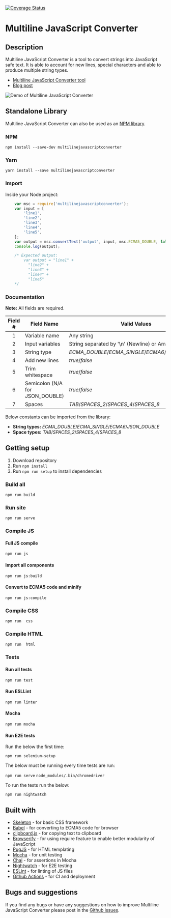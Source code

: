 [![Coverage Status](https://coveralls.io/repos/github/bbody/MultilineJavaScriptConverter/badge.svg?branch=master)](https://coveralls.io/github/bbody/MultilineJavaScriptConverter?branch=master)

# Multiline JavaScript Converter
## Description
Multiline JavaScript Converter is a tool to convert strings into JavaScript safe text. It is able to account for new lines, special characters and able to produce multiple string types.

- [Multiline JavaScript Converter tool](http://jsstringconverter.bbody.io/)
- [Blog post](https://www.brendonbody.com/2019/11/12/multiline-javascript-converter/)

![Demo of Multiline JavaScript Converter](https://raw.githubusercontent.com/bbody/MultilineJavaScriptConverter/master/screenshots/demo.gif "Demo of Multiline JavaScript Converter")

## Standalone Library

Multiline JavaScript Converter can also be used as an [NPM library](https://www.npmjs.com/package/multilinejavascriptconverter).

### NPM
`npm install --save-dev multilinejavascriptconverter`

### Yarn
`yarn install --save multilinejavascriptconverter`

### Import

Inside your Node project:

```js
    var msc = require('multilinejavascriptconverter');
    var input = [
        'line1',
        'line2',
        'line3',
        'line4',
        'line5',
    ];
    var output = msc.convertText('output', input, msc.ECMA5_DOUBLE, false, true, false, msc.TABS);
    console.log(output);

    /* Expected output:
        var output = "line1" +
          "line2" +
          "line3" +
          "line4" +
          "line5"
    */
```

### Documentation

**Note:** All fields are required.

| Field # | Field Name | Valid Values |
|:-------:| ---------- | ------------ |
| 1 | Variable name | Any string |
| 2 | Input variables | String separated by '\n' (Newline) or Array |
| 3 | String type | *ECMA_DOUBLE*/*ECMA_SINGLE*/*ECMA6*/*JSON_DOUBLE* |
| 4 | Add new lines | *true*/*false* |
| 5 | Trim whitespace | *true*/*false* |
| 6 | Semicolon (N/A for JSON_DOUBLE) | *true*/*false* |
| 7 | Spaces | *TAB*/*SPACES_2*/*SPACES_4*/*SPACES_8* |

Below constants can be imported from the library:
- **String types:** *ECMA_DOUBLE*/*ECMA_SINGLE*/*ECMA6*/*JSON_DOUBLE*
- **Space types:** *TAB*/*SPACES_2*/*SPACES_4*/*SPACES_8*

## Getting setup
1. Download repository
2. Run `npm install`
3. Run `npm run setup` to install dependencies

### Build all
`npm run build`

### Run site
`npm run serve`

### Compile JS
#### Full JS compile
`npm run js`

#### Import all components
`npm run js:build`

#### Convert to ECMA5 code and minify
`npm run js:compile`

### Compile CSS
`npm run  css`

### Compile HTML
`npm run  html`

### Tests
#### Run all tests
`npm run test`

#### Run ESLLint
`npm run linter`

#### Mocha
`npm run mocha`

#### Run E2E tests

Run the below the first time:

`npm run selenium-setup`

The below must be running every time tests are run:

`npm run serve`
`node_modules/.bin/chromedriver`

To run the tests run the below:

`npm run nightwatch`

## Built with
- [Skeleton](http://getskeleton.com/) - for basic CSS framework
- [Babel](https://babeljs.io/) - for converting to ECMA5 code for browser
- [clipboard.js](https://clipboardjs.com/) - for copying text to clipboard
- [Browserify](http://browserify.org/) - for using require feature to enable better modularity of JavaScript
- [PugJS](https://pugjs.org) - for HTML templating
- [Mocha](https://mochajs.org/) - for unit testing
- [Chai](http://www.chaijs.com/) - for assertions in Mocha
- [Nightwatch](https://nightwatchjs.org) - for E2E testing
- [ESLint](https://eslint.org/) - for linting of JS files
- [Github Actions](https://github.com/actions) - for CI and deployment

## Bugs and suggestions
If you find any bugs or have any suggestions on how to improve Multiline JavaScript Converter please post in the [Github issues](https://github.com/bbody/MultilineJavaScriptConverter/issues).
